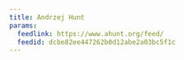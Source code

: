 ```yaml
---
title: Andrzej Hunt
params:
  feedlink: https://www.ahunt.org/feed/
  feedid: dcbe82ee447262b0d12abe2a03bc5f1c
---
```

